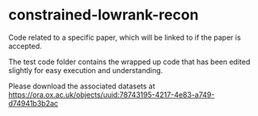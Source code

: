 # constrained-lowrank-recon
Code related to a specific paper, which will be linked to if the paper is accepted.

The test code folder contains the wrapped up code that has been edited slightly for easy execution and understanding.

Please download the associated datasets at https://ora.ox.ac.uk/objects/uuid:78743195-4217-4e83-a749-d74941b3b2ac

